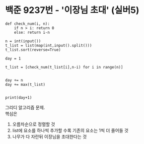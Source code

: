 # 백준 9237번 - '이장님 초대' (실버5)

```
def check_num(i, n):
    if n > i: return 0
    else: return i-n

n = int(input())
t_list = list(map(int,input().split()))
t_list.sort(reverse=True)

day = 1

t_list = [check_num(t_list[i],n-i) for i in range(n)]


day += n
day += max(t_list)


print(day+1)
```

그리디 알고리즘 문제.  
핵심은
1. 오름차순으로 정렬할 것
2. list에 요소를 하나씩 추가할 수록 기존의 요소는 1씩 더 줄어들 것
3. 나무가 다 자란뒤 이장님을 초대한다는 것